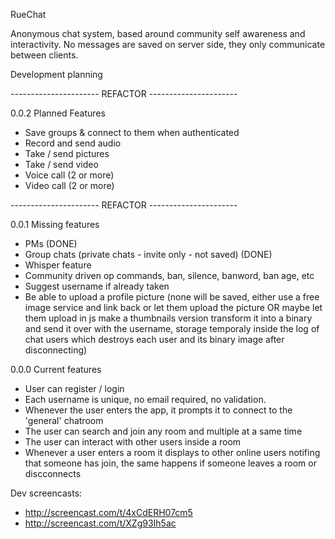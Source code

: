 RueChat

Anonymous chat system, based around community self awareness and interactivity. No messages are saved on server side, they only communicate between clients.

Development planning

---------------------- REFACTOR ----------------------

0.0.2 Planned Features

- Save groups & connect to them when authenticated
- Record and send audio
- Take / send pictures
- Take / send video
- Voice call (2 or more)
- Video call (2 or more)

---------------------- REFACTOR ----------------------

0.0.1 Missing features

- PMs (DONE)
- Group chats (private chats - invite only - not saved) (DONE)
- Whisper feature
- Community driven op commands, ban, silence, banword, ban age, etc
- Suggest username if already taken
- Be able to upload a profile picture (none will be saved, either use a free image service and link back or let them upload the picture OR maybe let them upload in js make a thumbnails version transform it into a binary and send it over with the username, storage temporaly inside the log of chat users which destroys each user and its binary image after disconnecting)

0.0.0 Current features

- User can register / login
- Each username is unique, no email required, no validation.
- Whenever the user enters the app, it prompts it to connect to the 'general' chatroom
- The user can search and join any room and multiple at a same time
- The user can interact with other users inside a room
- Whenever a user enters a room it displays to other online users notifing that someone has join, the same happens if someone leaves a room or discconnects


Dev screencasts:
- http://screencast.com/t/4xCdERH07cm5
- http://screencast.com/t/XZg93Ih5ac
